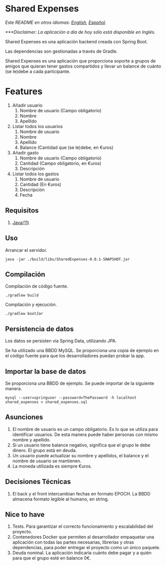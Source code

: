 # Shared Expenses

<em>Este README en otros idiomas: [English](README.md), [Español](README.es.md).</em>

<em>***Disclaimer: La aplicación a día de hoy sólo está disponible en Inglés.</em>

Shared Expenses es una aplicación backend creada con Spring Boot.

Las dependencias son gestionadas a través de Gradle.

Shared Expenses es una aplicación que proporciona soporte a grupos de amigos que quieran tener gastos compartidos y llevar un balance de cuánto (se le)debe a cada participante. 


# Features
1. Añadir usuario
    1. Nombre de usuario (Campo obligatorio)
    2. Nombre
    3. Apellido
2. Listar todos los usuarios 
    1. Nombre de usuario
    2. Nombre
    3. Apellido
    4. Balance (Cantidad que (se le)debe, en €uros) 
3. Añadir gasto
    1. Nombre de usuario (Campo obligatorio)
    2. Cantidad (Campo obligatorio, en €uros)
    3. Descripción
4. Listar todos los gastos
    1. Nombre de usuario
    2. Cantidad (En €uros)
    3. Descripción
    4. Fecha

## Requisitos
1. [Java(11)](http://java.com)

## Uso
Arrancar el servidor.
```
java -jar ./build/libs/SharedExpenses-0.0.1-SNAPSHOT.jar
```

## Compilación
Compilación de código fuente.
```
./gradlew build
```
Compilación y ejecución.
```
./gradlew bootJar
```

## Persistencia de datos
Los datos se persisten via Spring Data, utilizando JPA.

Se ha utilizado una BBDD MySQL. Se proporciona una copia de ejemplo en el código fuente para que los desarrolladores puedan probar la app.

## Importar la base de datos
Se proporciona una BBDD de ejemplo. Se puede importar de la siguiente manera.
```
mysql --user=springuser --password=ThePassword -h localhost shared_expenses < shared_expenses.sql 
```

## Asunciones
1. El nombre de usuario es un campo obligatorio. Es lo que se utiliza para identificar usuarios.
   De esta manera puede haber personas con mismo nombre y apellido.
2. Si un usuario tiene balance negativo, significa que el grupo le debe dinero. El grupo está en deuda.
3. Un usuario puede actualizar su nombre y apellidos, el balance y el nombre de usuario se mantienen.
4. La moneda utilizada es siempre €uros.

## Decisiones Técnicas
1. El back y el front intercambian fechas en formato EPOCH. La BBDD almacena formato legible al humano, en string.

## Nice to have
1. Tests. Para garantizar el correcto funcionamiento y escalabilidad del proyecto.
2. Contenedores Docker que permiten al desarrollador empaquetar una aplicación con todas las partes necesarias, librerías y otras dependencias, para poder entregar el proyecto como un único paquete.
3. Deuda nominal. La aplicación indicaría cuánto debe pagar y a quién para que el grupo esté en balance 0€.
